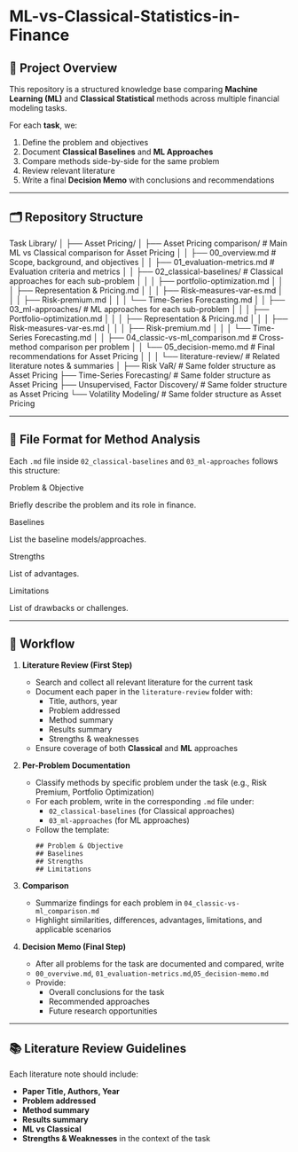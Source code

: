 # ML-vs-Classical-Statistics-in-Finance

## 📌 Project Overview
This repository is a structured knowledge base comparing **Machine Learning (ML)** and **Classical Statistical** methods across multiple financial modeling tasks.  

For each **task**, we:
1. Define the problem and objectives
2. Document **Classical Baselines** and **ML Approaches**
3. Compare methods side-by-side for the same problem
4. Review relevant literature
5. Write a final **Decision Memo** with conclusions and recommendations

---

## 🗂 Repository Structure
Task Library/
│
├── Asset Pricing/
│ ├── Asset Pricing comparison/ # Main ML vs Classical comparison for Asset Pricing
│ │ ├── 00_overview.md # Scope, background, and objectives
│ │ ├── 01_evaluation-metrics.md # Evaluation criteria and metrics
│ │ ├── 02_classical-baselines/ # Classical approaches for each sub-problem
│ │ │ ├── portfolio-optimization.md
│ │ │ ├── Representation & Pricing.md
│ │ │ ├── Risk-measures-var-es.md
│ │ │ ├── Risk-premium.md
│ │ │ └── Time-Series Forecasting.md
│ │ ├── 03_ml-approaches/ # ML approaches for each sub-problem
│ │ │ ├── Portfolio-optimization.md
│ │ │ ├── Representation & Pricing.md
│ │ │ ├── Risk-measures-var-es.md
│ │ │ ├── Risk-premium.md
│ │ │ └── Time-Series Forecasting.md
│ │ ├── 04_classic-vs-ml_comparison.md # Cross-method comparison per problem
│ │ └── 05_decision-memo.md # Final recommendations for Asset Pricing
│ │
│ └── literature-review/ # Related literature notes & summaries
│
├── Risk VaR/ # Same folder structure as Asset Pricing
├── Time-Series Forecasting/ # Same folder structure as Asset Pricing
├── Unsupervised, Factor Discovery/ # Same folder structure as Asset Pricing
└── Volatility Modeling/ # Same folder structure as Asset Pricing


---

## 📑 File Format for Method Analysis
Each `.md` file inside `02_classical-baselines` and `03_ml-approaches` follows this structure:

Problem & Objective

Briefly describe the problem and its role in finance.

Baselines

List the baseline models/approaches.

Strengths

List of advantages.

Limitations

List of drawbacks or challenges.

---
## 🔄 Workflow
1. **Literature Review (First Step)**  
   - Search and collect all relevant literature for the current task  
   - Document each paper in the `literature-review` folder with:
     - Title, authors, year
     - Problem addressed
     - Method summary
     - Results summary
     - Strengths & weaknesses
   - Ensure coverage of both **Classical** and **ML** approaches

2. **Per-Problem Documentation**  
   - Classify methods by specific problem under the task (e.g., Risk Premium, Portfolio Optimization)  
   - For each problem, write in the corresponding `.md` file under:
     - `02_classical-baselines` (for Classical approaches)  
     - `03_ml-approaches` (for ML approaches)  
   - Follow the template:
     ```
     ## Problem & Objective
     ## Baselines
     ## Strengths
     ## Limitations
     ```

3. **Comparison**  
   - Summarize findings for each problem in `04_classic-vs-ml_comparison.md`  
   - Highlight similarities, differences, advantages, limitations, and applicable scenarios

4. **Decision Memo (Final Step)**  
   - After all problems for the task are documented and compared, write
   - `00_overviwe.md`, `01_evaluation-metrics.md`,`05_decision-memo.md`  
   - Provide:
     - Overall conclusions for the task
     - Recommended approaches
     - Future research opportunities
    
---

## 📚 Literature Review Guidelines
Each literature note should include:
- **Paper Title, Authors, Year**
- **Problem addressed**
- **Method summary**
- **Results summary**
- **ML vs Classical**
- **Strengths & Weaknesses** in the context of the task


